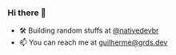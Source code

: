 ### Hi there 👋

- 🛠 Building random stuffs at [@nativedevbr](https://github.com/nativedevbr)
- 📫 You can reach me at [guilherme@grds.dev](mailto:guilherme@grds.dev)

<!--
My name is Guilherme and I'm an iOS Engineer at [Stone](https://www.stone.com.br/).

I'm currently working on some open source libraries like [ThreadSafe](https://github.com/grsouza/swift-threadsafe) and [ServiceLocator](https://github.com/grsouza/service-locator).

**grsouza/grsouza** is a ✨ _special_ ✨ repository because its `README.md` (this file) appears on your GitHub profile.

Here are some ideas to get you started:

- 🔭 I’m currently working on ...
- 🌱 I’m currently learning ...
- 👯 I’m looking to collaborate on ...
- 🤔 I’m looking for help with ...
- 💬 Ask me about ...
- 📫 How to reach me: ...
- 😄 Pronouns: ...
- ⚡ Fun fact: ...
-->
